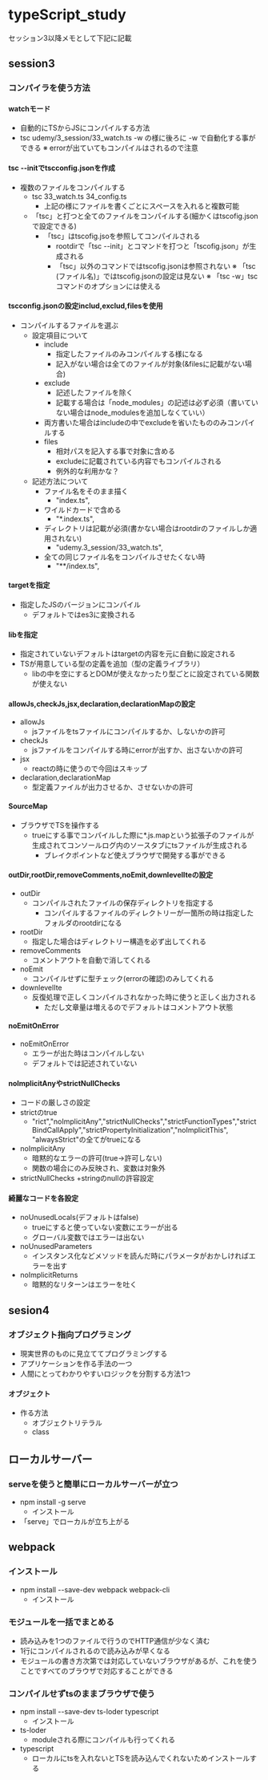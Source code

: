 # typeScript_study



セッション3以降メモとして下記に記載
## session3

### コンパイラを使う方法

#### watchモード
 + 自動的にTSからJSにコンパイルする方法
 + tsc udemy/3_session/33_watch.ts -w の様に後ろに -w で自動化する事ができる
 ※ errorが出ていてもコンパイルはされるので注意

#### tsc --initでtscconfig.jsonを作成
 + 複数のファイルをコンパイルする
   + tsc 33_watch.ts 34_config.ts
     + 上記の様にファイルを書くごとにスペースを入れると複数可能
   + 「tsc」と打つと全てのファイルをコンパイルする(細かくはtscofig.jsonで設定できる)
     + 「tsc」はtscofig.jsoを参照してコンパイルされる
       + rootdirで「tsc --init」とコマンドを打つと「tscofig.json」が生成される
       + 「tsc」以外のコマンドではtscofig.jsonは参照されない
       ※ 「tsc (ファイル名)」ではtscofig.jsonの設定は見ない
       ※ 「tsc -w」tscコマンドのオプションには使える

#### tscconfig.jsonの設定includ,exclud,filesを使用
 + コンパイルするファイルを選ぶ
   + 設定項目について
     + include
       + 指定したファイルのみコンパイルする様になる
       + 記入がない場合は全てのファイルが対象(&filesに記載がない場合)
     + exclude
       + 記述したファイルを除く
       + 記載する場合は「node_modules」の記述は必ず必須（書いていない場合はnode_modulesを追加しなくていい）
     + 両方書いた場合はincludeの中でexcludeを省いたもののみコンパイルする
     + files
       + 相対パスを記入する事で対象に含める
       + excludeに記載されている内容でもコンパイルされる
       + 例外的な利用かな？
   + 記述方法について
     + ファイル名をそのまま描く
       + "index.ts",
     + ワイルドカードで含める
       + "*.index.ts",
     + ディレクトリは記載が必須(書かない場合はrootdirのファイルしか適用されない)
       + "udemy.3_session/33_watch.ts",
     + 全ての同じファイル名をコンパイルさせたくない時
       + "**/index.ts",

#### targetを指定
 + 指定したJSのバージョンにコンパイル
   + デフォルトではes3に変換される

#### libを指定
 + 指定されていないデフォルトはtargetの内容を元に自動に設定される
 + TSが用意している型の定義を追加（型の定義ライブラリ）
   + libの中を空にするとDOMが使えなかったり型ごとに設定されている関数が使えない

#### allowJs,checkJs,jsx,declaration,declarationMapの設定
 + allowJs
   + jsファイルをtsファイルにコンパイルするか、しないかの許可
 + checkJs
   + jsファイルをコンパイルする時にerrorが出すか、出さないかの許可
  + jsx
    + reactの時に使うので今回はスキップ
  + declaration,declarationMap
    + 型定義ファイルが出力させるか、させないかの許可

#### SourceMap
 + ブラウザでTSを操作する
   + trueにする事でコンパイルした際に*.js.mapという拡張子のファイルが生成されてコンソールログ内のソースタブにtsファイルが生成される
     + ブレイクポイントなど使えブラウザで開発する事ができる

#### outDir,rootDir,removeComments,noEmit,downlevelIteの設定
 + outDir
   + コンパイルされたファイルの保存ディレクトリを指定する
     + コンパイルするファイルのディレクトリーが一箇所の時は指定したフォルダのrootdirになる
 + rootDir
   + 指定した場合はディレクトリー構造を必ず出してくれる
 + removeComments
   + コメントアウトを自動で消してくれる
 + noEmit
   + コンパイルせずに型チェック(errorの確認)のみしてくれる
 + downlevelIte
   + 反復処理で正しくコンパイルされなかった時に使うと正しく出力される
     + ただし文章量は増えるのでデフォルトはコメントアウト状態

#### noEmitOnError
 + noEmitOnError
   + エラーが出た時はコンパイルしない
   + デフォルトでは記述されていない

#### noImplicitAnyやstrictNullChecks
 + コードの厳しさの設定
 + strictのtrue
   + "rict","noImplicitAny","strictNullChecks","strictFunctionTypes","strictBindCallApply","strictPropertyInitialization","noImplicitThis", "alwaysStrict"の全てがtrueになる
 + noImplicitAny
   + 暗黙的なエラーの許可(true→許可しない)
   + 関数の場合にのみ反映され、変数は対象外
 + strictNullChecks
   +stringのnullの許容設定

#### 綺麗なコードを各設定
 + noUnusedLocals(デフォルトはfalse)
   + trueにすると使っていない変数にエラーが出る
   + グローバル変数ではエラーは出ない
 + noUnusedParameters
   + インスタンス化などメソッドを読んだ時にパラメータがおかしければエラーを出す
 + noImplicitReturns
   + 暗黙的なリターンはエラーを吐く



## sesion4

### オブジェクト指向プログラミング
  + 現実世界のものに見立ててプログラミングする
  + アプリケーションを作る手法の一つ
  + 人間にとってわかりやすいロジックを分割する方法1つ

#### オブジェクト
  + 作る方法
    + オブジェクトリテラル
    + class

## ローカルサーバー
### serveを使うと簡単にローカルサーバーが立つ
 +  npm install -g serve
    +  インストール
 + 「serve」でローカルが立ち上がる

## webpack
### インストール
 + npm install --save-dev webpack webpack-cli
   + インストール
### モジュールを一括でまとめる
 + 読み込みを1つのファイルで行うのでHTTP通信が少なく済む
 + 1行にコンパイルされるので読み込みが早くなる
 + モジュールの書き方次第では対応していないブラウザがあるが、これを使うことですべてのブラウザで対応することができる

### コンパイルせずtsのままブラウザで使う
 + npm install --save-dev ts-loder typescript
   + インストール
 + ts-loder
   + moduleされる際にコンパイルも行ってくれる
 + typescript
   + ローカルにtsを入れないとTSを読み込んでくれないためインストールする